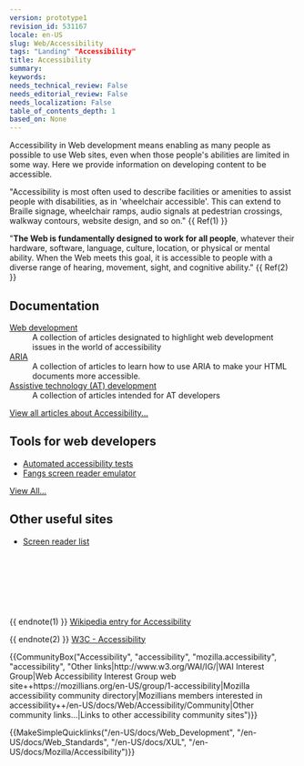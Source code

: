 ```yaml
---
version: prototype1
revision_id: 531167
locale: en-US
slug: Web/Accessibility
tags: "Landing" "Accessibility"
title: Accessibility
summary: 
keywords: 
needs_technical_review: False
needs_editorial_review: False
needs_localization: False
table_of_contents_depth: 1
based_on: None
---
```

<p><span class="seoSummary">Accessibility in Web development means enabling as many people as possible to use Web sites, even when those people's abilities are limited in some way. Here we provide information on developing content to be accessible.</span></p>
<p>"Accessibility is most often used to describe facilities or amenities to assist people with disabilities, as in 'wheelchair accessible'. This can extend to Braille signage, wheelchair ramps, audio signals at pedestrian crossings, walkway contours, website design, and so on." {{ Ref(1) }}</p>
<p>"<strong>The Web is fundamentally designed to work for all people</strong>, whatever their hardware, software, language, culture, location, or physical or mental ability. When the Web meets this goal, it is accessible to people with a diverse range of hearing, movement, sight, and cognitive ability." {{ Ref(2) }}</p>
<div class="cleared topicpage-table">
 <div class="section">
  <h2 class="Documentation" id="Documentation" name="Documentation">Documentation</h2>
  <dl>
   <dt>
    <a href="/en-US/docs/Accessibility/Web_Development" title="Accessibility Web Development">Web development</a></dt>
   <dd>
    A collection of articles designated to highlight web development issues in the world of accessibility</dd>
   <dt>
    <a href="/en-US/docs/Accessibility/ARIA" title="/en-US/docs/Accessibility/ARIA">ARIA</a></dt>
   <dd>
    A collection of articles to learn how to use ARIA to make your HTML documents more accessible.</dd>
   <dt>
    <a href="/en-US/docs/Accessibility/AT_Development" title="AT Development">Assistive technology (AT) development</a></dt>
   <dd>
    A collection of articles intended for AT developers</dd>
  </dl>
  <p><span class="alllinks"><a href="/en-US/docs/tag/Accessibility" title="/en-US/docs/tag/Accessibility">View all articles about Accessibility...</a></span></p>
 </div>
 <div class="section">
  <h2 class="Tools" id="Tools" name="Tools">Tools for web developers</h2>
  <ul>
   <li><a class="external" href="http://www-archive.mozilla.org/quality/embed/plans/accessibility/nsIAccessibleTestPlan.html" title="http://www-archive.mozilla.org/quality/embed/plans/accessibility/nsIAccessibleTestPlan.html">Automated accessibility tests</a></li>
   <li><a class="external" href="http://www.standards-schmandards.com/index.php?show/fangs">Fangs screen reader emulator</a></li>
  </ul>
  <p><span class="alllinks"><a href="/en-US/docs/tag/Accessibility:Tools" title="en-US/docs/tag/Accessibility:Tools">View All...</a></span></p>
  <h2 class="Tools" id="Tools" name="Tools">Other useful sites</h2>
  <ul>
   <li><a class="external" href="https://support.mozilla.org/kb/accessibility-features-firefox-make-firefox-and-we">Screen reader list</a></li>
  </ul>
  <p>&nbsp;</p>
 </div>
 <br />
 <p><br />
  &nbsp;</p>
</div>
<p>{{ endnote(1) }} <a class="external" href="http://en.wikipedia.org/wiki/Accessibility">Wikipedia entry for Accessibility</a></p>
<p>{{ endnote(2) }} <a href="http://www.w3.org/standards/webdesign/accessibility" title="http://www.w3.org/standards/webdesign/accessibility">W3C - Accessibility</a></p>
<p>{{CommunityBox("Accessibility", "accessibility", "mozilla.accessibility", "accessibility", "Other links|http://www.w3.org/WAI/IG/|WAI Interest Group|Web Accessibility Interest Group web site++https://mozillians.org/en-US/group/1-accessibility|Mozilla accessibility community directory|Mozillians members interested in accessibility++/en-US/docs/Web/Accessibility/Community|Other community links...|Links to other accessibility community sites")}}</p>
<p>{{MakeSimpleQuicklinks("/en-US/docs/Web_Development", "/en-US/docs/Web_Standards", "/en-US/docs/XUL", "/en-US/docs/Mozilla/Accessibility")}}</p>

